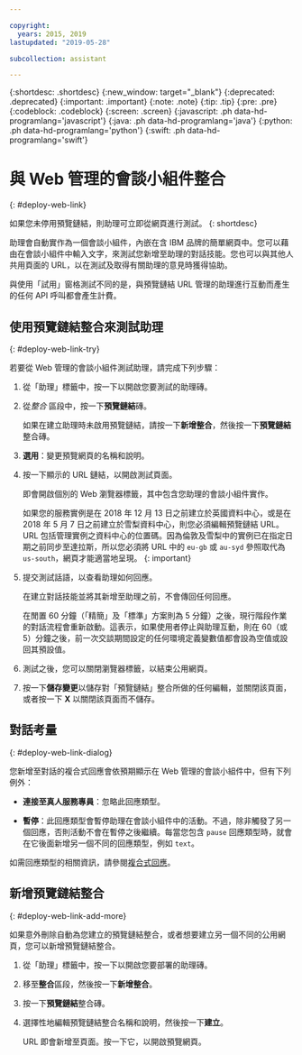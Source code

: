 ```yaml
---

copyright:
  years: 2015, 2019
lastupdated: "2019-05-28"

subcollection: assistant

---
```


{:shortdesc: .shortdesc}
{:new_window: target="_blank"}
{:deprecated: .deprecated}
{:important: .important}
{:note: .note}
{:tip: .tip}
{:pre: .pre}
{:codeblock: .codeblock}
{:screen: .screen}
{:javascript: .ph data-hd-programlang='javascript'}
{:java: .ph data-hd-programlang='java'}
{:python: .ph data-hd-programlang='python'}
{:swift: .ph data-hd-programlang='swift'}

# 與 Web 管理的會談小組件整合
{: #deploy-web-link}

如果您未停用預覽鏈結，則助理可立即從網頁進行測試。
{: shortdesc}

助理會自動實作為一個會談小組件，內嵌在含 IBM 品牌的簡單網頁中。您可以藉由在會談小組件中輸入文字，來測試您新增至助理的對話技能。您也可以與其他人共用頁面的 URL，以在測試及取得有關助理的意見時獲得協助。

與使用「試用」窗格測試不同的是，與預覽鏈結 URL 管理的助理進行互動而產生的任何 API 呼叫都會產生計費。

## 使用預覽鏈結整合來測試助理
{: #deploy-web-link-try}

若要從 Web 管理的會談小組件測試助理，請完成下列步驟：

1.  從「助理」標籤中，按一下以開啟您要測試的助理磚。

1.  從*整合* 區段中，按一下**預覽鏈結**磚。

    如果在建立助理時未啟用預覽鏈結，請按一下**新增整合**，然後按一下**預覽鏈結**整合磚。

1.  **選用**：變更預覽網頁的名稱和說明。

1.  按一下顯示的 URL 鏈結，以開啟測試頁面。

    即會開啟個別的 Web 瀏覽器標籤，其中包含您助理的會談小組件實作。

    如果您的服務實例是在 2018 年 12 月 13 日之前建立於英國資料中心，或是在 2018 年 5 月 7 日之前建立於雪梨資料中心，則您必須編輯預覽鏈結 URL。URL 包括管理實例之資料中心的位置碼。因為倫敦及雪梨中的實例已在指定日期之前同步至達拉斯，所以您必須將 URL 中的 `eu-gb` 或 `au-syd` 參照取代為 `us-south`，網頁才能適當地呈現。
    {: important}

1.  提交測試話語，以查看助理如何回應。

    在建立對話技能並將其新增至助理之前，不會傳回任何回應。

    在閒置 60 分鐘（「精簡」及「標準」方案則為 5 分鐘）之後，現行階段作業的對話流程會重新啟動。這表示，如果使用者停止與助理互動，則在 60（或 5）分鐘之後，前一次交談期間設定的任何環境定義變數值都會設為空值或設回其預設值。

1.  測試之後，您可以關閉瀏覽器標籤，以結束公用網頁。

1.  按一下**儲存變更**以儲存對「預覽鏈結」整合所做的任何編輯，並關閉該頁面，或者按一下 **X** 以關閉該頁面而不儲存。

## 對話考量
{: #deploy-web-link-dialog}

您新增至對話的複合式回應會依預期顯示在 Web 管理的會談小組件中，但有下列例外：

- **連接至真人服務專員**：忽略此回應類型。

- **暫停**：此回應類型會暫停助理在會談小組件中的活動。不過，除非觸發了另一個回應，否則活動不會在暫停之後繼續。每當您包含 `pause` 回應類型時，就會在它後面新增另一個不同的回應類型，例如 `text`。

如需回應類型的相關資訊，請參閱[複合式回應](/docs/services/assistant?topic=assistant-dialog-overview#dialog-overview-multimedia)。

## 新增預覽鏈結整合
{: #deploy-web-link-add-more}

如果意外刪除自動為您建立的預覽鏈結整合，或者想要建立另一個不同的公用網頁，您可以新增預覽鏈結整合。

1.  從「助理」標籤中，按一下以開啟您要部署的助理磚。

1.  移至**整合**區段，然後按一下**新增整合**。

1.  按一下**預覽鏈結**整合磚。

1.  選擇性地編輯預覽鏈結整合名稱和說明，然後按一下**建立**。

    URL 即會新增至頁面。按一下它，以開啟預覽網頁。
